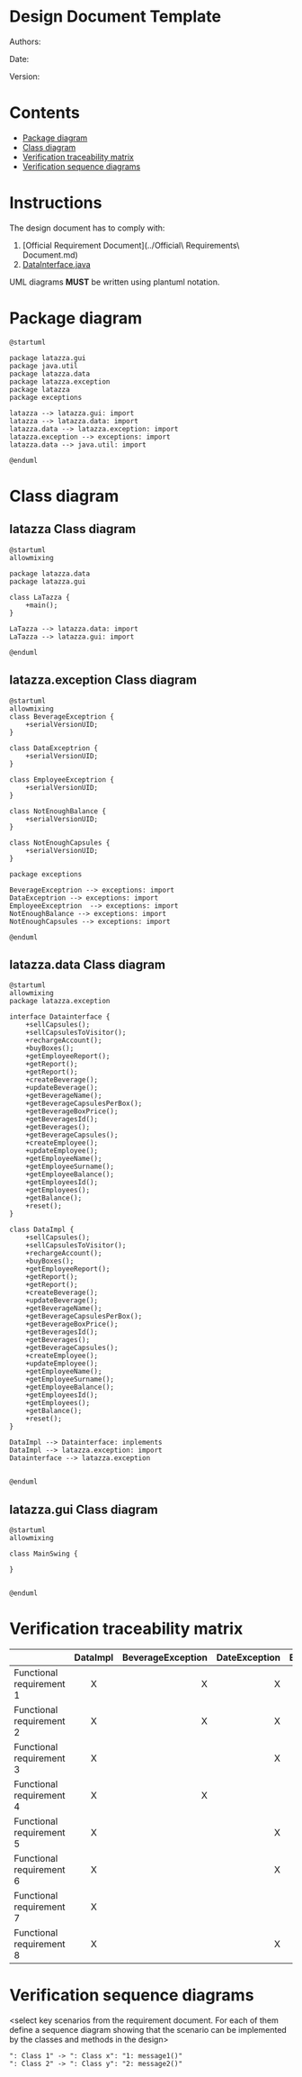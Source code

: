 # Design Document Template

Authors:

Date:

Version:

# Contents

- [Package diagram](#package-diagram)
- [Class diagram](#class-diagram)
- [Verification traceability matrix](#verification-traceability-matrix)
- [Verification sequence diagrams](#verification-sequence-diagrams)

# Instructions

The design document has to comply with:
1. [Official Requirement Document](../Official\ Requirements\ Document.md)
2. [DataInterface.java](../src/main/java/it/polito/latazza/data/DataInterface.java)

UML diagrams **MUST** be written using plantuml notation.

# Package diagram


```plantuml
@startuml

package latazza.gui
package java.util
package latazza.data
package latazza.exception
package latazza
package exceptions

latazza --> latazza.gui: import
latazza --> latazza.data: import
latazza.data --> latazza.exception: import
latazza.exception --> exceptions: import
latazza.data --> java.util: import

@enduml
```


# Class diagram


## latazza Class diagram

```plantuml
@startuml
allowmixing

package latazza.data
package latazza.gui

class LaTazza {
    +main();
}

LaTazza --> latazza.data: import
LaTazza --> latazza.gui: import

@enduml
```

## latazza.exception Class diagram

```plantuml
@startuml
allowmixing
class BeverageExceptrion {
    +serialVersionUID;
}

class DataExceptrion {
    +serialVersionUID;
}

class EmployeeExceptrion {
    +serialVersionUID;
}

class NotEnoughBalance {
    +serialVersionUID;
}

class NotEnoughCapsules {
    +serialVersionUID;
}

package exceptions

BeverageExceptrion --> exceptions: import
DataExceptrion --> exceptions: import
EmployeeExceptrion  --> exceptions: import
NotEnoughBalance --> exceptions: import
NotEnoughCapsules --> exceptions: import

@enduml
```

## latazza.data Class diagram

```plantuml
@startuml
allowmixing
package latazza.exception

interface Datainterface {
    +sellCapsules();
    +sellCapsulesToVisitor();
    +rechargeAccount();
    +buyBoxes();
    +getEmployeeReport();
    +getReport();
    +getReport();
    +createBeverage();
    +updateBeverage();
    +getBeverageName();
    +getBeverageCapsulesPerBox();
    +getBeverageBoxPrice();
    +getBeveragesId();
    +getBeverages();
    +getBeverageCapsules();
    +createEmployee();
    +updateEmployee();
    +getEmployeeName();
    +getEmployeeSurname();
    +getEmployeeBalance();
    +getEmployeesId();
    +getEmployees();
    +getBalance();
    +reset();
}

class DataImpl {
    +sellCapsules();
    +sellCapsulesToVisitor();
    +rechargeAccount();
    +buyBoxes();
    +getEmployeeReport();
    +getReport();
    +getReport();
    +createBeverage();
    +updateBeverage();
    +getBeverageName();
    +getBeverageCapsulesPerBox();
    +getBeverageBoxPrice();
    +getBeveragesId();
    +getBeverages();
    +getBeverageCapsules();
    +createEmployee();
    +updateEmployee();
    +getEmployeeName();
    +getEmployeeSurname();
    +getEmployeeBalance();
    +getEmployeesId();
    +getEmployees();
    +getBalance();
    +reset();
}

DataImpl --> Datainterface: inplements
DataImpl --> latazza.exception: import
Datainterface --> latazza.exception


@enduml
```


## latazza.gui Class diagram

```plantuml
@startuml
allowmixing

class MainSwing {

}


@enduml
```

# Verification traceability matrix


|  | DataImpl | BeverageException | DateException | EmployeeException | NotEnoughBalance | NotEnoughCapsules |
| ------------- |:-------------:| -----:| -----:| -----:| -----:| -----:|
| Functional requirement 1  | X | X | X | X | X | X | 
| Functional requirement 2  | X | X | X |   |   | X | 
| Functional requirement 3  | X |   | X | X |   |   |   
| Functional requirement 4  | X | X |   |   | X |   |   
| Functional requirement 5  | X |   | X | X |   |   |   
| Functional requirement 6  | X |   | X |   |   |   |   
| Functional requirement 7  | X |   |   |   |   |   |   
| Functional requirement 8  | X |   | X |   |   |   |   


# Verification sequence diagrams 
\<select key scenarios from the requirement document. For each of them define a sequence diagram showing that the scenario can be implemented by the classes and methods in the design>

```plantuml
": Class 1" -> ": Class x": "1: message1()"
": Class 2" -> ": Class y": "2: message2()"
```